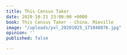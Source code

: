 ```yaml
---
title: This Census Taker
date: 2020-10-21 23:00:00 +0000
book: This Census Taker - China. Mieville
image: "/uploads/pxl_20201025_171048876.jpg"
opinion: ''
published: false

---
```

